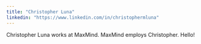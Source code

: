 ```yaml
---
title: "Christopher Luna"
linkedin: "https://www.linkedin.com/in/christophermluna"
---
```

Christopher Luna works at MaxMind.  MaxMind employs Christopher. Hello!
